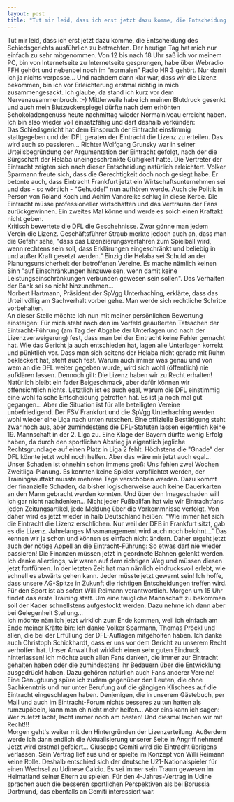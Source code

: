```yaml
---
layout: post
title: "Tut mir leid, dass ich erst jetzt dazu komme, die Entscheidung des Schiedsgerichts ausführlich zu betrachten."
---
```


Tut mir leid, dass ich erst jetzt dazu komme, die Entscheidung des Schiedsgerichts ausführlich zu betrachten. Der heutige Tag hat mich nur einfach zu sehr mitgenommen. Von 12 bis nach 18 Uhr saß ich vor meinem PC, bin von Internetseite zu Internetseite gesprungen, habe über Webradio FFH gehört und nebenbei noch im "normalen" Radio HR 3 gehört. Nur damit ich ja nichts verpasse... Und nachdem dann klar war, dass wir die Lizenz bekommen, bin ich vor Erleichterung erstmal richtig in mich zusammengesackt. Ich glaube, da stand ich kurz vor dem Nervenzusammenbruch. :-) Mittlerweile habe ich meinen Blutdruck gesenkt und auch mein Blutzuckerspiegel dürfte nach dem erhöhten Schokoladengenuss heute nachmittag wieder Normalniveau erreicht haben. Ich bin also wieder voll einsatzfähig und darf deshalb verkünden:  
Das Schiedsgericht hat dem Einspruch der Eintracht einstimmig stattgegeben und der DFL geraten der Eintracht die Lizenz zu erteilen. Das wird auch so passieren... Richter Wolfgang Grunsky war in seiner Urteilsbegründung der Argumentation der Eintracht gefolgt, nach der die Bürgschaft der Helaba uneingeschränkte Gültigkeit hatte. Die Vertreter der Eintracht zeigten sich nach dieser Entscheidung natürlich erleichtert. Volker Sparmann freute sich, dass die Gerechtigkeit doch noch gesiegt habe. Er betonte auch, dass Eintracht Frankfurt jetzt ein Wirtschaftsunternehmen sei und das - so wörtlich - "Gehuddel" nun aufhören werde. Auch die Politik in Person von Roland Koch und Achim Vandreike schlug in diese Kerbe. Die Eintracht müsse professioneller wirtschaften und das Vertrauen der Fans zurückgewinnen. Ein zweites Mal könne und werde es solch einen Kraftakt nicht geben.  
Kritisch bewertete die DFL die Geschehnisse. Zwar gönne man jedem Verein die Lizenz. Geschäftsführer Straub merkte jedoch auch an, dass man die Gefahr sehe, "dass das Lizenzierungsverfahren zum Spielball wird, wenn rechtens sein soll, dass Erklärungen eingeschränkt und beliebig in und außer Kraft gesetzt werden." Einzig die Helaba sei Schuld an der Planungsunsicherheit der betroffenen Vereine. Es mache nämlich keinen Sinn "auf Einschränkungen hinzuweisen, wenn damit keine Leistungseinschränkungen verbunden gewesen sein sollen". Das Verhalten der Bank sei so nicht hinzunehmen...  
Norbert Hartmann, Präsident der SpVgg Unterhaching, erklärte, dass das Urteil völlig am Sachverhalt vorbei gehe. Man werde sich rechtliche Schritte vorbehalten.  
An dieser Stelle möchte ich nun mit meiner persönlichen Bewertung einsteigen: Für mich steht nach den im Vorfeld geäußerten Tatsachen der Eintracht-Führung (am Tag der Abgabe der Unterlagen und nach der Lizenzverweigerung) fest, dass man bei der Eintracht keine Fehler gemacht hat. Wie das Gericht ja auch entschieden hat, lagen alle Unterlagen korrekt und pünktlich vor. Dass man sich seitens der Helaba nicht gerade mit Ruhm bekleckert hat, steht auch fest. Warum auch immer was genau und von wem an die DFL weiter gegeben wurde, wird sich wohl (öffentlich) nie aufklären lassen. Dennoch gilt: Die Lizenz haben wir zu Recht erhalten! Natürlich bleibt ein fader Beigeschmack, aber dafür können wir offensichtlich nichts. Letztlich ist es auch egal, warum die DFL einstimmig eine wohl falsche Entscheidung getroffen hat. Es ist ja noch mal gut gegangen... Aber die Situation ist für alle beteiligten Vereine unbefriedigend. Der FSV Frankfurt und die SpVgg Unterhaching werden wohl wieder eine Liga nach unten rutschen. Eine offizielle Bestätigung steht zwar noch aus, aber zumindestens die DFL-Statuten lassen eigentlich keine 19. Mannschaft in der 2. Liga zu. Eine Klage der Bayern dürfte wenig Erfolg haben, da durch den sportlichen Abstieg ja eigentlich jegliche Rechtsgrundlage auf einen Platz in Liga 2 fehlt. Höchstens die "Gnade" der DFL könnte jetzt wohl noch helfen. Aber das wäre mir jetzt auch egal...  
Unser Schaden ist ohnehin schon immens groß: Uns fehlen zwei Wochen Zweitliga-Planung. Es konnten keine Spieler verpflichtet werden, der Trainingsauftakt musste mehrere Tage verschoben werden. Dazu kommt der finanzielle Schaden, da bisher logischerweise auch keine Dauerkarten an den Mann gebracht werden konnten. Und über den Imageschaden will ich gar nicht nachdenken... Nicht jeder Fußballfan hat wie wir Eintrachtfans jeden Zeitungsartikel, jede Meldung über die Vorkommnisse verfolgt. Von daher wird es jetzt wieder in halb Deutschland heißen: "Wie immer hat sich die Eintracht die Lizenz erschlichen. Nur weil der DFB in Frankfurt sitzt, gab es die Lizenz. Jahrelanges Missmanagement wird auch noch belohnt..." Das kennen wir ja schon und können es einfach nicht ändern. Daher ergeht jetzt auch der nötige Appell an die Eintracht-Führung: So etwas darf nie wieder passieren! Die Finanzen müssen jetzt in geordnete Bahnen gelenkt werden. Ich denke allerdings, wir waren auf dem richtigen Weg und müssen diesen jetzt fortführen. In der letzten Zeit hat man nämlich eindrucksvoll erlebt, wie schnell es abwärts gehen kann. Jeder müsste jetzt gewarnt sein! Ich hoffe, dass unsere AG-Spitze in Zukunft die richtigen Entscheidungen treffen wird.  
Für den Sport ist ab sofort Willi Reimann verantwortlich. Morgen um 15 Uhr findet das erste Training statt. Um eine taugliche Mannschaft zu bekommen soll der Kader schnellstens aufgestockt werden. Dazu nehme ich dann aber bei Gelegenheit Stellung...  
Ich möchte nämlich jetzt wirklich zum Ende kommen, weil ich einfach am Ende meiner Kräfte bin: Ich danke Volker Sparmann, Thomas Pröckl und allen, die bei der Erfüllung der DFL-Auflagen mitgeholfen haben. Ich danke auch Christoph Schickhardt, dass er uns vor dem Gericht zu unserem Recht verholfen hat. Unser Anwalt hat wirklich einen sehr guten Eindruck hinterlassen! Ich möchte auch allen Fans danken, die immer zur Eintracht gehalten haben oder die zumindestens ihr Bedauern über die Entwicklung ausgedrückt haben. Dazu gehören natürlich auch Fans anderer Vereine! Eine Genugtuung spüre ich zudem gegenüber den Leuten, die ohne Sachkenntnis und nur unter Berufung auf die gängigen Klischees auf die Eintracht eingeschlagen haben. Denjenigen, die in unserem Gästebuch, per Mail und auch im Eintracht-Forum nichts besseres zu tun hatten als rumzupöbeln, kann man eh nicht mehr helfen... Aber eins kann ich sagen: Wer zuletzt lacht, lacht immer noch am besten! Und diesmal lachen wir mit Recht!!!  
Morgen geht's weiter mit den Hintergründen der Lizenzerteilung. Außerdem werde ich dann endlich die Aktualisierung unserer Seite in Angriff nehmen! Jetzt wird erstmal gefeiert... Giuseppe Gemiti wird die Eintracht übrigens verlassen. Sein Vertrag lief aus und er spielte im Konzept von Willi Reimann keine Rolle. Deshalb entschied sich der deutsche U21-Nationalspieler für einen Wechsel zu Udinese Calcio. Es sei immer sein Traum gewesen im Heimatland seiner Eltern zu spielen. Für den 4-Jahres-Vertrag in Udine sprachen auch die besseren sportlichen Perspektiven als bei Borussia Dortmund, das ebenfalls an Gemiti interessiert war.
